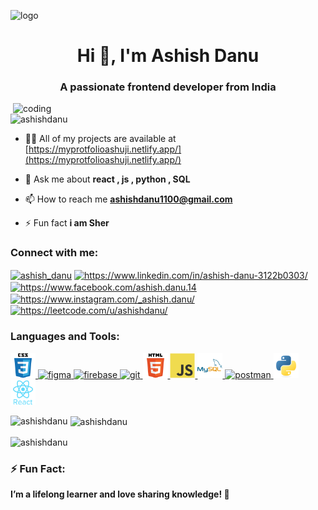 ![logo](https://indoanalytica.com/static/images/bannerr.gif)
<h1 align="center">Hi 👋, I'm Ashish Danu</h1>
<h3 align="center">A passionate frontend developer from India</h3>
<img align="right" alt="coding" width="500" src="https://miro.medium.com/v2/resize:fit:1400/1*yw0TnheAGN-LPneDaTlaxw.gif">
<p align="left"> <img src="https://komarev.com/ghpvc/?username=ashishdanu&label=Profile%20views&color=0e75b6&style=flat" alt="ashishdanu" /> </p>

- 👨‍💻 All of my projects are available at [https://myprotfolioashuji.netlify.app/](https://myprotfolioashuji.netlify.app/)

- 💬 Ask me about **react , js , python , SQL**

- 📫 How to reach me **ashishdanu1100@gmail.com**

- ⚡ Fun fact **i am Sher**

<h3 align="left">Connect with me:</h3>
<p align="left">
<a href="https://twitter.com/ashish_danu" target="blank"><img align="center" src="https://raw.githubusercontent.com/rahuldkjain/github-profile-readme-generator/master/src/images/icons/Social/twitter.svg" alt="ashish_danu" height="30" width="40" /></a>
<a href="https://www.linkedin.com/in/ashish-danu-3122b0303/" target="blank"><img align="center" src="https://raw.githubusercontent.com/rahuldkjain/github-profile-readme-generator/master/src/images/icons/Social/linked-in-alt.svg" alt="https://www.linkedin.com/in/ashish-danu-3122b0303/" height="30" width="40" /></a>
<a href="https://fb.com/https://www.facebook.com/ashish.danu.14" target="blank"><img align="center" src="https://raw.githubusercontent.com/rahuldkjain/github-profile-readme-generator/master/src/images/icons/Social/facebook.svg" alt="https://www.facebook.com/ashish.danu.14" height="30" width="40" /></a>
<a href="https://www.instagram.com/_ashish.danu/" target="blank"><img align="center" src="https://raw.githubusercontent.com/rahuldkjain/github-profile-readme-generator/master/src/images/icons/Social/instagram.svg" alt="https://www.instagram.com/_ashish.danu/" height="30" width="40" /></a>
<a href="https://leetcode.com/u/ashishdanu/" target="blank"><img align="center" src="https://raw.githubusercontent.com/rahuldkjain/github-profile-readme-generator/master/src/images/icons/Social/leet-code.svg" alt="https://leetcode.com/u/ashishdanu/" height="30" width="40" /></a>
</p>

<h3 align="left">Languages and Tools:</h3>
<p align="left"> <a href="https://www.w3schools.com/css/" target="_blank" rel="noreferrer"> <img src="https://raw.githubusercontent.com/devicons/devicon/master/icons/css3/css3-original-wordmark.svg" alt="css3" width="40" height="40"/> </a> <a href="https://www.figma.com/" target="_blank" rel="noreferrer"> <img src="https://www.vectorlogo.zone/logos/figma/figma-icon.svg" alt="figma" width="40" height="40"/> </a> <a href="https://firebase.google.com/" target="_blank" rel="noreferrer"> <img src="https://www.vectorlogo.zone/logos/firebase/firebase-icon.svg" alt="firebase" width="40" height="40"/> </a> <a href="https://git-scm.com/" target="_blank" rel="noreferrer"> <img src="https://www.vectorlogo.zone/logos/git-scm/git-scm-icon.svg" alt="git" width="40" height="40"/> </a> <a href="https://www.w3.org/html/" target="_blank" rel="noreferrer"> <img src="https://raw.githubusercontent.com/devicons/devicon/master/icons/html5/html5-original-wordmark.svg" alt="html5" width="40" height="40"/> </a> <a href="https://developer.mozilla.org/en-US/docs/Web/JavaScript" target="_blank" rel="noreferrer"> <img src="https://raw.githubusercontent.com/devicons/devicon/master/icons/javascript/javascript-original.svg" alt="javascript" width="40" height="40"/> </a> <a href="https://www.mysql.com/" target="_blank" rel="noreferrer"> <img src="https://raw.githubusercontent.com/devicons/devicon/master/icons/mysql/mysql-original-wordmark.svg" alt="mysql" width="40" height="40"/> </a> <a href="https://postman.com" target="_blank" rel="noreferrer"> <img src="https://www.vectorlogo.zone/logos/getpostman/getpostman-icon.svg" alt="postman" width="40" height="40"/> </a> <a href="https://www.python.org" target="_blank" rel="noreferrer"> <img src="https://raw.githubusercontent.com/devicons/devicon/master/icons/python/python-original.svg" alt="python" width="40" height="40"/> </a> <a href="https://reactjs.org/" target="_blank" rel="noreferrer"> <img src="https://raw.githubusercontent.com/devicons/devicon/master/icons/react/react-original-wordmark.svg" alt="react" width="40" height="40"/> </a> </p>

<p><img align="left" src="https://github-readme-stats.vercel.app/api/top-langs?username=ashishdanu&show_icons=true&locale=en&layout=compact" alt="ashishdanu" /></p>

<p>&nbsp;<img align="center" src="https://github-readme-stats.vercel.app/api?username=ashishdanu&show_icons=true&locale=en" alt="ashishdanu" /></p>

<p><img align="center" src="https://github-readme-streak-stats.herokuapp.com/?user=ashishdanu&" alt="ashishdanu" /></p>

### ⚡ Fun Fact:

**I’m a lifelong learner and love sharing knowledge! 🚀**
